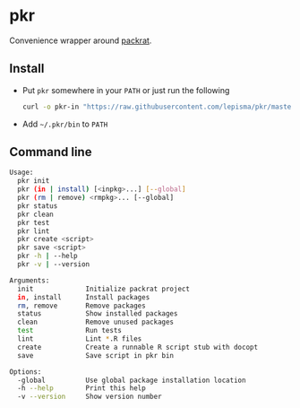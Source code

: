 # pkr

Convenience wrapper around [packrat](https://rstudio.github.io/packrat/).

## Install

- Put `pkr` somewhere in your `PATH` or just run the following
  ```sh
  curl -o pkr-in "https://raw.githubusercontent.com/lepisma/pkr/master/install.sh" && bash pkr-in && rm pkr-in
  ```

- Add `~/.pkr/bin` to `PATH`

## Command line

```sh
Usage:
  pkr init
  pkr (in | install) [<inpkg>...] [--global]
  pkr (rm | remove) <rmpkg>... [--global]
  pkr status
  pkr clean
  pkr test
  pkr lint
  pkr create <script>
  pkr save <script>
  pkr -h | --help
  pkr -v | --version

Arguments:
  init             Initialize packrat project
  in, install      Install packages
  rm, remove       Remove packages
  status           Show installed packages
  clean            Remove unused packages
  test             Run tests
  lint             Lint *.R files
  create           Create a runnable R script stub with docopt
  save             Save script in pkr bin

Options:
  -global          Use global package installation location
  -h --help        Print this help
  -v --version     Show version number
```
